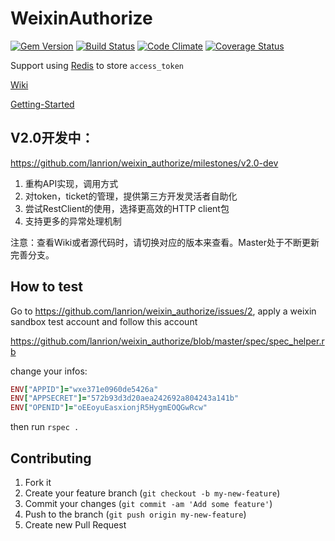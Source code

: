 # WeixinAuthorize

[![Gem Version](https://badge.fury.io/rb/weixin_authorize.png)](http://badge.fury.io/rb/weixin_authorize)
[![Build Status](https://secure.travis-ci.org/lanrion/weixin_authorize.png?branch=master)](http://travis-ci.org/lanrion/weixin_authorize)
[![Code Climate](https://codeclimate.com/github/lanrion/weixin_authorize.png)](https://codeclimate.com/github/lanrion/weixin_authorize)
[![Coverage Status](https://codeclimate.com/github/lanrion/weixin_authorize/coverage.png)](https://codeclimate.com/github/lanrion/weixin_authorize)

Support using [Redis](http://redis.io) to store `access_token`

[Wiki](https://github.com/lanrion/weixin_authorize/wiki)

[Getting-Started](https://github.com/lanrion/weixin_authorize/wiki/Getting-Started)

## V2.0开发中： 
https://github.com/lanrion/weixin_authorize/milestones/v2.0-dev

1. 重构API实现，调用方式
2. 对token，ticket的管理，提供第三方开发灵活者自助化
3. 尝试RestClient的使用，选择更高效的HTTP client包
4. 支持更多的异常处理机制

注意：查看Wiki或者源代码时，请切换对应的版本来查看。Master处于不断更新完善分支。

## How to test

Go to https://github.com/lanrion/weixin_authorize/issues/2, apply a weixin sandbox test account and follow this account

https://github.com/lanrion/weixin_authorize/blob/master/spec/spec_helper.rb

change your infos: 

```ruby
ENV["APPID"]="wxe371e0960de5426a"
ENV["APPSECRET"]="572b93d3d20aea242692a804243a141b"
ENV["OPENID"]="oEEoyuEasxionjR5HygmEOQGwRcw"
```

then run `rspec .`

## Contributing

1. Fork it
2. Create your feature branch (`git checkout -b my-new-feature`)
3. Commit your changes (`git commit -am 'Add some feature'`)
4. Push to the branch (`git push origin my-new-feature`)
5. Create new Pull Request
